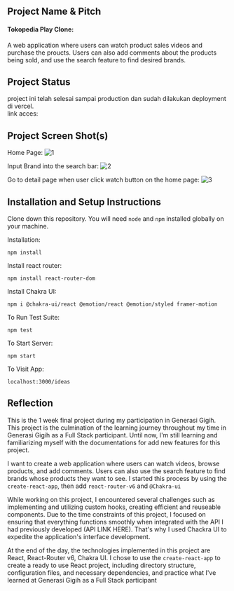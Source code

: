 ## Project Name & Pitch

#### Tokopedia Play Clone:

A web application where users can watch product sales videos and purchase the proucts. Users can also add comments about the products being sold, and use the search feature to find desired brands.

## Project Status
 
project ini telah selesai sampai production dan sudah dilakukan deployment di vercel.  
link acces: 

## Project Screen Shot(s)

Home Page:
![1](https://github.com/iyaiyayo26/fe-tokopedia-play-clone/assets/100679287/f47b92ec-35ab-4bc3-8273-0bfef8de62db)

Input Brand into the search bar:
![2](https://github.com/iyaiyayo26/fe-tokopedia-play-clone/assets/100679287/e51c9415-1055-4d62-83d2-ebfef8219536)

Go to detail page when user click watch button on the home page:
![3](https://github.com/iyaiyayo26/fe-tokopedia-play-clone/assets/100679287/e9132fec-ec8f-4113-aadc-e6586ae50197)

## Installation and Setup Instructions 

Clone down this repository. You will need `node` and `npm` installed globally on your machine.  

Installation:

`npm install`

Install react router:

`npm install react-router-dom`

Install Chakra UI:

`npm i @chakra-ui/react @emotion/react @emotion/styled framer-motion`

To Run Test Suite:  

`npm test`  

To Start Server:

`npm start`  

To Visit App:

`localhost:3000/ideas`  

## Reflection

This is the 1 week final project during my participation in Generasi Gigih. This project is the culmination of the learning journey throughout my time in Generasi Gigih as a Full Stack participant. Until now, I'm still learning and familiarizing myself with the documentations for add new features for this project. 

I want to create a web application where users can watch videos, browse products, and add comments. Users can also use the search feature to find brands whose products they want to see. I started this process by using the `create-react-app`, then add `react-router-v6` and `@Chakra-ui`

While working on this project, I encountered several challenges such as implementing and utilizing custom hooks, creating efficient and reuseable components. Due to the time constraints of this project, I focused on ensuring that everything functions smoothly when integrated with the API I had previously developed (API LINK HERE). That's why I used Chackra UI to expedite the application's interface development. 

At the end of the day, the technologies implemented in this project are React, React-Router v6, Chakra UI. I chose to use the `create-react-app` to create a ready to use React project, including directory structure, configuration files, and necessary dependencies, and practice what I've learned at Generasi Gigih as a Full Stack participant